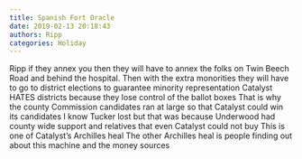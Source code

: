 ```yaml
---
title: Spanish Fort Oracle
date: 2019-02-13 20:18:43
authors: Ripp
categories: Holiday
---
```


 Ripp if they annex you then they will have to annex the folks on Twin Beech Road and behind the hospital.   Then with the extra monorities they will have to go to district elections to guarantee minority representation
Catalyst HATES districts because they lose control of the ballot boxes 
That is why the county Commission candidates ran at large so that Catalyst could win its candidates 
I know Tucker lost but that was because Underwood had county wide support and relatives that  even Catalyst could not buy
This is one of Catalyst’s Archilles heal
The other Archilles heal is people finding out about this machine and the money sources